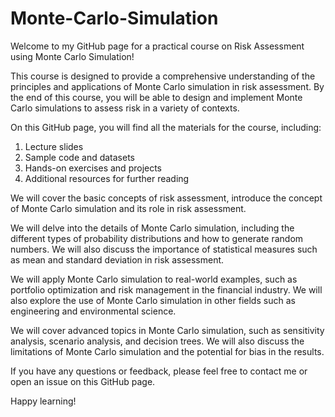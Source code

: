 # Monte-Carlo-Simulation

Welcome to my GitHub page for a practical course on Risk Assessment using Monte Carlo Simulation!

This course is designed to provide a comprehensive understanding of the principles and applications of Monte Carlo simulation in risk assessment. By the end of this course, you will be able to design and implement Monte Carlo simulations to assess risk in a variety of contexts.

On this GitHub page, you will find all the materials for the course, including:

1. Lecture slides
2. Sample code and datasets
3. Hands-on exercises and projects
4. Additional resources for further reading

We will cover the basic concepts of risk assessment, introduce the concept of Monte Carlo simulation and its role in risk assessment.

We will delve into the details of Monte Carlo simulation, including the different types of probability distributions and how to generate random numbers. We will also discuss the importance of statistical measures such as mean and standard deviation in risk assessment.

We will apply Monte Carlo simulation to real-world examples, such as portfolio optimization and risk management in the financial industry. We will also explore the use of Monte Carlo simulation in other fields such as engineering and environmental science.

We will cover advanced topics in Monte Carlo simulation, such as sensitivity analysis, scenario analysis, and decision trees. We will also discuss the limitations of Monte Carlo simulation and the potential for bias in the results.

If you have any questions or feedback, please feel free to contact me or open an issue on this GitHub page.

Happy learning!
